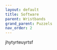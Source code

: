 ```yaml
---
layout: default
title: Software
parent: Wristbands
grand_parent: Puzzels
nav_order: 2
---
```

jhytyrteuyrtsf